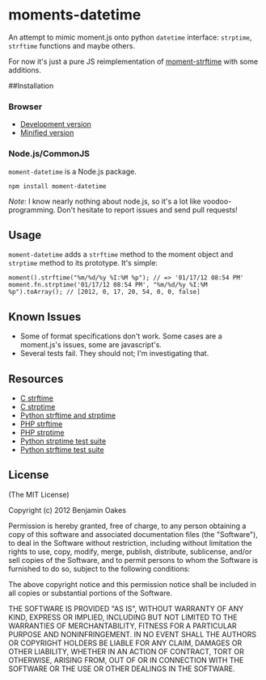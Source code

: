moments-datetime
================

An attempt to mimic moment.js onto python `datetime` interface: `strptime`, `strftime` functions and maybe others.

For now it's just a pure JS reimplementation of [moment-strftime](https://github.com/benjaminoakes/moment-strftime) with some additions.

##Installation

### Browser

  * [Development version](https://raw.github.com/uruz/moment-datetime/master/moment-datetime.js)
  * [Minified version](https://raw.github.com/uruz/moment-datetime/master/min/moment-datetime.min.js)
  
### Node.js/CommonJS

`moment-datetime` is a Node.js package. 

    npm install moment-datetime
    
*Note*: I know nearly nothing about node.js, so it's a lot like voodoo-programming. Don't hesitate to report issues and send pull requests!

## Usage

`moment-datetime` adds a `strftime` method to the moment object and `strptime` method to its prototype. It's simple:

    moment().strftime("%m/%d/%y %I:%M %p"); // => '01/17/12 08:54 PM'
    moment.fn.strptime('01/17/12 08:54 PM', "%m/%d/%y %I:%M %p").toArray(); // [2012, 0, 17, 20, 54, 0, 0, false]
    
## Known Issues

* Some of format specifications don't work. Some cases are a moment.js's issues, some are javascript's.
* Several tests fail. They should not; I'm investigating that. 
    
## Resources

* [C strftime](http://pubs.opengroup.org/onlinepubs/007908799/xsh/strftime.html)
* [C strptime](http://pubs.opengroup.org/onlinepubs/007908799/xsh/strptime.html)
* [Python strftime and strptime](http://docs.python.org/library/datetime.html#strftime-strptime-behavior)
* [PHP strftime](http://php.net/manual/en/function.strftime.php)
* [PHP strptime](php.net/manual/en/function.strptime.php)
* [Python strptime test suite](http://hg.python.org/cpython/file/3cfe50908fbd/Lib/test/test_strptime.py)
* [Python strftime test suite](http://hg.python.org/cpython/file/3cfe50908fbd/Lib/test/test_strftime.py)



## License

(The MIT License)

Copyright (c) 2012 Benjamin Oakes

Permission is hereby granted, free of charge, to any person obtaining a copy of this software and associated documentation files (the "Software"), to deal in the Software without restriction, including without limitation the rights to use, copy, modify, merge, publish, distribute, sublicense, and/or sell copies of the Software, and to permit persons to whom the Software is furnished to do so, subject to the following conditions:

The above copyright notice and this permission notice shall be included in all copies or substantial portions of the Software.

THE SOFTWARE IS PROVIDED "AS IS", WITHOUT WARRANTY OF ANY KIND, EXPRESS OR IMPLIED, INCLUDING BUT NOT LIMITED TO THE WARRANTIES OF MERCHANTABILITY, FITNESS FOR A PARTICULAR PURPOSE AND NONINFRINGEMENT. IN NO EVENT SHALL THE AUTHORS OR COPYRIGHT HOLDERS BE LIABLE FOR ANY CLAIM, DAMAGES OR OTHER LIABILITY, WHETHER IN AN ACTION OF CONTRACT, TORT OR OTHERWISE, ARISING FROM, OUT OF OR IN CONNECTION WITH THE SOFTWARE OR THE USE OR OTHER DEALINGS IN THE SOFTWARE.
